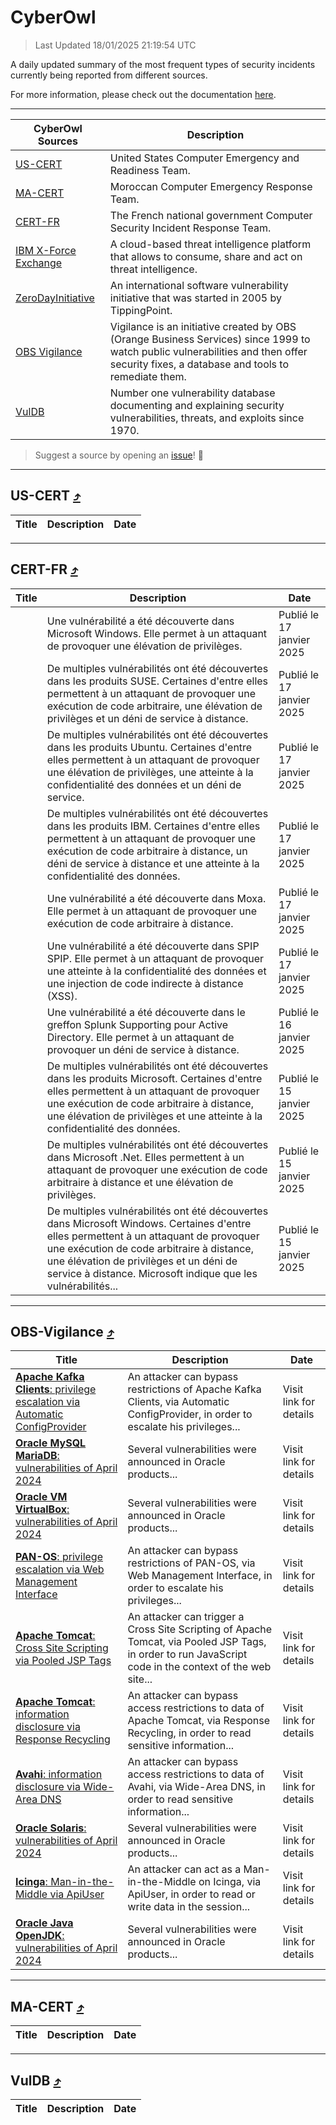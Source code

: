 
 <div id='top'></div>

# CyberOwl

 > Last Updated 18/01/2025 21:19:54 UTC
 
 A daily updated summary of the most frequent types of security incidents currently being reported from different sources.
 
 For more information, please check out the documentation [here](./docs/README.md).
 
 ---
 |CyberOwl Sources|Description|
 |---|---|
 |[US-CERT](#us-cert-arrow_heading_up)|United States Computer Emergency and Readiness Team.|
 |[MA-CERT](#ma-cert-arrow_heading_up)|Moroccan Computer Emergency Response Team.|
 |[CERT-FR](#cert-fr-arrow_heading_up)|The French national government Computer Security Incident Response Team.|
 |[IBM X-Force Exchange](#ibmcloud-arrow_heading_up)|A cloud-based threat intelligence platform that allows to consume, share and act on threat intelligence.|
 |[ZeroDayInitiative](#zerodayinitiative-arrow_heading_up)|An international software vulnerability initiative that was started in 2005 by TippingPoint.|
 |[OBS Vigilance](#obs-vigilance-arrow_heading_up)|Vigilance is an initiative created by OBS (Orange Business Services) since 1999 to watch public vulnerabilities and then offer security fixes, a database and tools to remediate them.|
 |[VulDB](#vuldb-arrow_heading_up)|Number one vulnerability database documenting and explaining security vulnerabilities, threats, and exploits since 1970.|
 
 > Suggest a source by opening an [issue](https://github.com/karimhabush/cyberowl/issues)! :raised_hands:
 ---

## US-CERT [:arrow_heading_up:](#cyberowl)

 |Title|Description|Date|
 |---|---|---|
 
 ---

## CERT-FR [:arrow_heading_up:](#cyberowl)

 |Title|Description|Date|
 |---|---|---|
 |[](https://www.cert.ssi.gouv.fr/avis/CERTFR-2025-AVI-0048/)|Une vulnérabilité a été découverte dans Microsoft Windows. Elle permet à un attaquant de provoquer une élévation de privilèges.|Publié le 17 janvier 2025|
 |[](https://www.cert.ssi.gouv.fr/avis/CERTFR-2025-AVI-0047/)|De multiples vulnérabilités ont été découvertes dans les produits SUSE. Certaines d'entre elles permettent à un attaquant de provoquer une exécution de code arbitraire, une élévation de privilèges et un déni de service à distance.|Publié le 17 janvier 2025|
 |[](https://www.cert.ssi.gouv.fr/avis/CERTFR-2025-AVI-0046/)|De multiples vulnérabilités ont été découvertes dans les produits Ubuntu. Certaines d'entre elles permettent à un attaquant de provoquer une élévation de privilèges, une atteinte à la confidentialité des données et un déni de service.|Publié le 17 janvier 2025|
 |[](https://www.cert.ssi.gouv.fr/avis/CERTFR-2025-AVI-0045/)|De multiples vulnérabilités ont été découvertes dans les produits IBM. Certaines d'entre elles permettent à un attaquant de provoquer une exécution de code arbitraire à distance, un déni de service à distance et une atteinte à la confidentialité des données.|Publié le 17 janvier 2025|
 |[](https://www.cert.ssi.gouv.fr/avis/CERTFR-2025-AVI-0044/)|Une vulnérabilité a été découverte dans Moxa. Elle permet à un attaquant de provoquer une exécution de code arbitraire à distance.|Publié le 17 janvier 2025|
 |[](https://www.cert.ssi.gouv.fr/avis/CERTFR-2025-AVI-0043/)|Une vulnérabilité a été découverte dans SPIP SPIP. Elle permet à un attaquant de provoquer une atteinte à la confidentialité des données et une injection de code indirecte à distance (XSS).|Publié le 17 janvier 2025|
 |[](https://www.cert.ssi.gouv.fr/avis/CERTFR-2025-AVI-0042/)|Une vulnérabilité a été découverte dans le greffon Splunk Supporting pour Active Directory. Elle permet à un attaquant de provoquer un déni de service à distance.|Publié le 16 janvier 2025|
 |[](https://www.cert.ssi.gouv.fr/avis/CERTFR-2025-AVI-0041/)|De multiples vulnérabilités ont été découvertes dans les produits Microsoft. Certaines d'entre elles permettent à un attaquant de provoquer une exécution de code arbitraire à distance, une élévation de privilèges et une atteinte à la confidentialité des données.|Publié le 15 janvier 2025|
 |[](https://www.cert.ssi.gouv.fr/avis/CERTFR-2025-AVI-0040/)|De multiples vulnérabilités ont été découvertes dans Microsoft .Net. Elles permettent à un attaquant de provoquer une exécution de code arbitraire à distance et une élévation de privilèges.|Publié le 15 janvier 2025|
 |[](https://www.cert.ssi.gouv.fr/avis/CERTFR-2025-AVI-0039/)|De multiples vulnérabilités ont été découvertes dans Microsoft Windows. Certaines d'entre elles permettent à un attaquant de provoquer une exécution de code arbitraire à distance, une élévation de privilèges et un déni de service à distance. Microsoft indique que les vulnérabilités...|Publié le 15 janvier 2025|
 
 ---

## OBS-Vigilance [:arrow_heading_up:](#cyberowl)

 |Title|Description|Date|
 |---|---|---|
 |[<a href="https://vigilance.fr/vulnerability/Apache-Kafka-Clients-privilege-escalation-via-Automatic-ConfigProvider-45692" class="noirorange"><b>Apache Kafka Clients</b>: privilege escalation via Automatic ConfigProvider</a>](https://vigilance.fr/vulnerability/Apache-Kafka-Clients-privilege-escalation-via-Automatic-ConfigProvider-45692)|An attacker can bypass restrictions of Apache Kafka Clients, via Automatic ConfigProvider, in order to escalate his privileges...|Visit link for details|
 |[<a href="https://vigilance.fr/vulnerability/Oracle-MySQL-MariaDB-vulnerabilities-of-April-2024-44101" class="noirorange"><b>Oracle MySQL  MariaDB</b>: vulnerabilities of April 2024</a>](https://vigilance.fr/vulnerability/Oracle-MySQL-MariaDB-vulnerabilities-of-April-2024-44101)|Several vulnerabilities were announced in Oracle products...|Visit link for details|
 |[<a href="https://vigilance.fr/vulnerability/Oracle-VM-VirtualBox-vulnerabilities-of-April-2024-44100" class="noirorange"><b>Oracle VM VirtualBox</b>: vulnerabilities of April 2024</a>](https://vigilance.fr/vulnerability/Oracle-VM-VirtualBox-vulnerabilities-of-April-2024-44100)|Several vulnerabilities were announced in Oracle products...|Visit link for details|
 |[<a href="https://vigilance.fr/vulnerability/PAN-OS-privilege-escalation-via-Web-Management-Interface-45689" class="noirorange"><b>PAN-OS</b>: privilege escalation via Web Management Interface</a>](https://vigilance.fr/vulnerability/PAN-OS-privilege-escalation-via-Web-Management-Interface-45689)|An attacker can bypass restrictions of PAN-OS, via Web Management Interface, in order to escalate his privileges...|Visit link for details|
 |[<a href="https://vigilance.fr/vulnerability/Apache-Tomcat-Cross-Site-Scripting-via-Pooled-JSP-Tags-45687" class="noirorange"><b>Apache Tomcat</b>: Cross Site Scripting via Pooled JSP Tags</a>](https://vigilance.fr/vulnerability/Apache-Tomcat-Cross-Site-Scripting-via-Pooled-JSP-Tags-45687)|An attacker can trigger a Cross Site Scripting of Apache Tomcat, via Pooled JSP Tags, in order to run JavaScript code in the context of the web site...|Visit link for details|
 |[<a href="https://vigilance.fr/vulnerability/Apache-Tomcat-information-disclosure-via-Response-Recycling-45686" class="noirorange"><b>Apache Tomcat</b>: information disclosure via Response Recycling</a>](https://vigilance.fr/vulnerability/Apache-Tomcat-information-disclosure-via-Response-Recycling-45686)|An attacker can bypass access restrictions to data of Apache Tomcat, via Response Recycling, in order to read sensitive information...|Visit link for details|
 |[<a href="https://vigilance.fr/vulnerability/Avahi-information-disclosure-via-Wide-Area-DNS-45684" class="noirorange"><b>Avahi</b>: information disclosure via Wide-Area DNS</a>](https://vigilance.fr/vulnerability/Avahi-information-disclosure-via-Wide-Area-DNS-45684)|An attacker can bypass access restrictions to data of Avahi, via Wide-Area DNS, in order to read sensitive information...|Visit link for details|
 |[<a href="https://vigilance.fr/vulnerability/Oracle-Solaris-vulnerabilities-of-April-2024-44091" class="noirorange"><b>Oracle Solaris</b>: vulnerabilities of April 2024</a>](https://vigilance.fr/vulnerability/Oracle-Solaris-vulnerabilities-of-April-2024-44091)|Several vulnerabilities were announced in Oracle products...|Visit link for details|
 |[<a href="https://vigilance.fr/vulnerability/Icinga-Man-in-the-Middle-via-ApiUser-45682" class="noirorange"><b>Icinga</b>: Man-in-the-Middle via ApiUser</a>](https://vigilance.fr/vulnerability/Icinga-Man-in-the-Middle-via-ApiUser-45682)|An attacker can act as a Man-in-the-Middle on Icinga, via ApiUser, in order to read or write data in the session...|Visit link for details|
 |[<a href="https://vigilance.fr/vulnerability/Oracle-Java-OpenJDK-vulnerabilities-of-April-2024-44086" class="noirorange"><b>Oracle Java  OpenJDK</b>: vulnerabilities of April 2024</a>](https://vigilance.fr/vulnerability/Oracle-Java-OpenJDK-vulnerabilities-of-April-2024-44086)|Several vulnerabilities were announced in Oracle products...|Visit link for details|
 
 ---

## MA-CERT [:arrow_heading_up:](#cyberowl)

 |Title|Description|Date|
 |---|---|---|
 
 ---

## VulDB [:arrow_heading_up:](#cyberowl)

 |Title|Description|Date|
 |---|---|---|
 